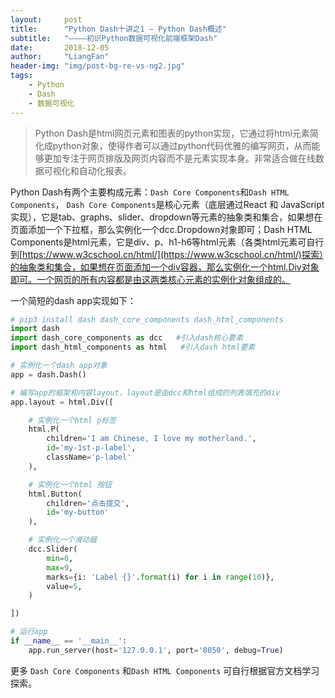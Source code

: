 ```yaml
---
layout:     post
title:      "Python Dash十讲之1 — Python Dash概述"
subtitle:   "————初识Python数据可视化前端框架Dash"
date:       2018-12-05
author:     "LiangFan"
header-img: "img/post-bg-re-vs-ng2.jpg"
tags:
    - Python
    - Dash
    - 数据可视化
---
```


> Python Dash是html网页元素和图表的python实现，它通过将html元素简化成python对象，使得作者可以通过python代码优雅的编写网页，从而能够更加专注于网页排版及网页内容而不是元素实现本身。非常适合做在线数据可视化和自动化报表。


Python Dash有两个主要构成元素：`Dash Core Components`和`Dash HTML Components`， `Dash Core Components`是核心元素（底层通过React 和 JavaScript实现），它是tab、graphs、slider、dropdown等元素的抽象类和集合，如果想在页面添加一个下拉框，那么实例化一个dcc.Dropdown对象即可；Dash HTML Components是html元素，它是div、p、h1-h6等html元素（各类html元素可自行到[https://www.w3cschool.cn/html/](https://www.w3cschool.cn/html/)探索）的抽象类和集合，如果想在页面添加一个div容器，那么实例化一个html.Div对象即可。一个网页的所有内容都是由这两类核心元素的实例化对象组成的。


一个简短的dash app实现如下：

```python
# pip3 install dash dash_core_components dash_html_components
import dash
import dash_core_components as dcc   #引入dash核心要素
import dash_html_components as html   #引入dash html要素

# 实例化一个dash app对象
app = dash.Dash()

# 编写app的框架和内容layout，layout是由dcc和html组成的列表填充的div
app.layout = html.Div([

    # 实例化一个html p标签
    html.P(
        children='I am Chinese, I love my motherland.',
        id='my-1st-p-label',
        className='p-label'
    ),

    # 实例化一个html 按钮
    html.Button(
        children='点击提交',
        id='my-button'
    ),

    # 实例化一个滑动器
    dcc.Slider(
        min=0,
        max=9,
        marks={i: 'Label {}'.format(i) for i in range(10)},
        value=5,
    )

])

# 运行app
if __name__ == '__main__':
    app.run_server(host='127.0.0.1', port='8050', debug=True)
```

更多 `Dash Core Components` 和`Dash HTML Components` 可自行根据官方文档学习探索。
